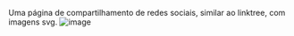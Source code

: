 Uma página de compartilhamento de redes sociais, similar ao linktree, com imagens svg.
![image](https://github.com/TheProgLucas/Profile-links-1/assets/168312989/1702cd74-abe4-4df7-ab02-4a5f637556d7)
